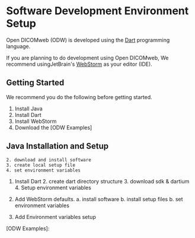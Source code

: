 # Software Development Environment Setup

Open DICOMweb (ODW) is developed using the [Dart] programming language.

If you are planning to do development using Open DICOMweb, We recommend
usingJetBrain's [WebStorm] as your editor (IDE).

## Getting Started

We recommend you do the following before getting started.

1. Install Java
2. Install Dart
3. Install WebStorm
4. Download the [ODW Examples]


## Java Installation and Setup
    2. download and install software
    3. create local setup file
    4. set environment variables

1. Install Dart
    2. create dart directory structure
    3. download sdk & dartium
    4. Setup environment variables
2. Add WebStorm defaults. a. install software b. install setup files b. set
  environment variables


3. Add Environment variables setup



[Dart]: https://www.dartlang.org
[WebStorm]: https://www.jetbrains.com/webstorm/
[ODW Examples]:
